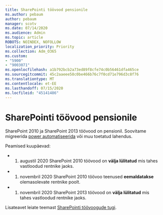 ```yaml
---
title: SharePointi töövood pensionile
ms.author: pebaum
author: pebaum
manager: scotv
ms.date: 07/14/2020
ms.audience: Admin
ms.topic: article
ROBOTS: NOINDEX, NOFOLLOW
localization_priority: Priority
ms.collection: Adm_O365
ms.custom:
- "5900"
- "9003071"
ms.openlocfilehash: a1b792bcb2a73ed89f8cfe74c0b56461dfa465ce
ms.sourcegitcommit: 45c2aaeee58c0be466b76c7f0cd71e796d3c8f76
ms.translationtype: MT
ms.contentlocale: et-EE
ms.lasthandoff: 07/15/2020
ms.locfileid: "45141486"
---
```

# <a name="sharepoint-workflows-retiring"></a>SharePointi töövood pensionile

SharePoint 2010 ja SharePoint 2013 töövood on pensionil. Soovitame migreerida [power automatiseerida](https://docs.microsoft.com/power-automate/getting-started) või muu toetatud lahendus. 

Peamised kuupäevad:

- 1. augustil 2020 SharePoint 2010 töövood on **välja lülitatud** mis tahes vastloodud rentnike jaoks.

- 1. novembril 2020 SharePoint 2010 töövoo teenused **eemaldatakse** olemasolevate rentnike poolt.

- 1. novembril 2020 SharePoint 2013 töövood on **välja lülitatud** mis tahes vastloodud rentnike jaoks.

Lisateavet leiate teemast [SharePointi töövoogude tugi](https://aka.ms/sp-workflows-support).